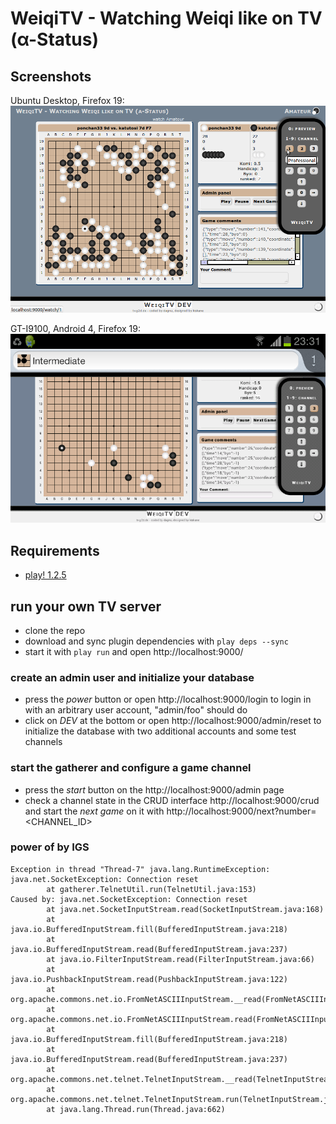 # WeiqiTV - Watching Weiqi like on TV (α-Status)

## Screenshots

Ubuntu Desktop, Firefox 19:
![screenshot ubuntu](https://github.com/dgf/weiqitv-play/raw/master/screenshot.png)

GT-I9100, Android 4, Firefox 19:
![screenshot android](https://github.com/dgf/weiqitv-play/raw/master/android.png)

## Requirements

* [play! 1.2.5](http://www.playframework.com/documentation/1.2.5/home)

## run your own TV server

* clone the repo
* download and sync plugin dependencies with ```play deps --sync```
* start it with ```play run``` and open http://localhost:9000/

### create an admin user and initialize your database

* press the *power* button or open http://localhost:9000/login
  to login in with an arbitrary user account, "admin/foo" should do
* click on *DEV* at the bottom or open http://localhost:9000/admin/reset
  to initialize the database with two additional accounts and some test channels

### start the gatherer and configure a game channel

* press the *start* button on the http://localhost:9000/admin page
* check a channel state in the CRUD interface http://localhost:9000/crud
  and start the *next game* on it with http://localhost:9000/next?number=&lt;CHANNEL_ID&gt;

### power of by IGS

```
Exception in thread "Thread-7" java.lang.RuntimeException: java.net.SocketException: Connection reset
        at gatherer.TelnetUtil.run(TelnetUtil.java:153)
Caused by: java.net.SocketException: Connection reset
        at java.net.SocketInputStream.read(SocketInputStream.java:168)
        at java.io.BufferedInputStream.fill(BufferedInputStream.java:218)
        at java.io.BufferedInputStream.read(BufferedInputStream.java:237)
        at java.io.FilterInputStream.read(FilterInputStream.java:66)
        at java.io.PushbackInputStream.read(PushbackInputStream.java:122)
        at org.apache.commons.net.io.FromNetASCIIInputStream.__read(FromNetASCIIInputStream.java:77)
        at org.apache.commons.net.io.FromNetASCIIInputStream.read(FromNetASCIIInputStream.java:176)
        at java.io.BufferedInputStream.fill(BufferedInputStream.java:218)
        at java.io.BufferedInputStream.read(BufferedInputStream.java:237)
        at org.apache.commons.net.telnet.TelnetInputStream.__read(TelnetInputStream.java:137)
        at org.apache.commons.net.telnet.TelnetInputStream.run(TelnetInputStream.java:580)
        at java.lang.Thread.run(Thread.java:662)
```
